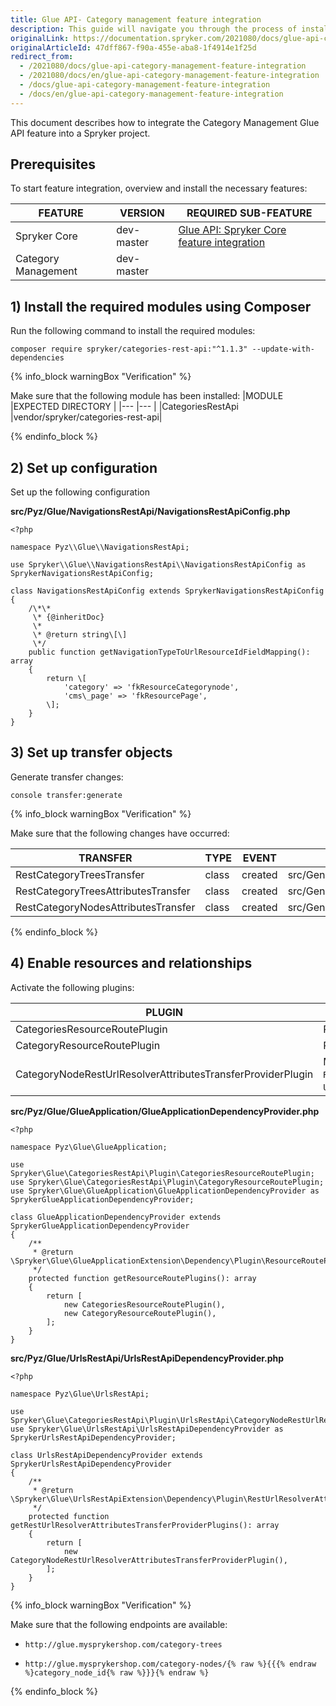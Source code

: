```yaml
---
title: Glue API- Category management feature integration
description: This guide will navigate you through the process of installing and configuring the Category API feature in Spryker OS.
originalLink: https://documentation.spryker.com/2021080/docs/glue-api-category-management-feature-integration
originalArticleId: 47dff867-f90a-455e-aba8-1f4914e1f25d
redirect_from:
  - /2021080/docs/glue-api-category-management-feature-integration
  - /2021080/docs/en/glue-api-category-management-feature-integration
  - /docs/glue-api-category-management-feature-integration
  - /docs/en/glue-api-category-management-feature-integration
---
```



This document describes how to integrate the Category Management Glue API feature into a Spryker project.

## Prerequisites

To start feature integration, overview and install the necessary features:

|FEATURE  |VERSION |REQUIRED SUB-FEATURE |
|---  |--- |--- |
| Spryker Core |dev-master |[Glue API: Spryker Core feature integration](/docs/scos/dev/migration-and-integration/{{page.version}}/feature-integration-guides/glue-api/glue-api-spryker-ore-feature-integration.html) |
| Category Management |dev-master| | 

  

## 1) Install the required modules using Composer

Run the following command to install the required modules:
```
composer require spryker/categories-rest-api:"^1.1.3" --update-with-dependencies
```
  
{% info_block warningBox "Verification" %}


Make sure that the following module has been installed: 
|MODULE |EXPECTED DIRECTORY |
|--- |--- |
|CategoriesRestApi |vendor/spryker/categories-rest-api|


{% endinfo_block %}
## 2) Set up configuration

Set up the following configuration

**src/Pyz/Glue/NavigationsRestApi/NavigationsRestApiConfig.php**
```
<?php

namespace Pyz\\Glue\\NavigationsRestApi;

use Spryker\\Glue\\NavigationsRestApi\\NavigationsRestApiConfig as SprykerNavigationsRestApiConfig;

class NavigationsRestApiConfig extends SprykerNavigationsRestApiConfig
{
    /\*\*
     \* {@inheritDoc}
     \*
     \* @return string\[\]
     \*/
    public function getNavigationTypeToUrlResourceIdFieldMapping(): array
    {
        return \[
            'category' => 'fkResourceCategorynode',
            'cms\_page' => 'fkResourcePage',
        \];
    }
}
```
  

## 3) Set up transfer objects

Generate transfer changes:
```
console transfer:generate
```
  
{% info_block warningBox "Verification" %}

Make sure that the following changes have occurred:

|TRANSFER |TYPE |EVENT |PATH |
|--- |--- |--- |--- |
|RestCategoryTreesTransfer |class |created |src/Generated/Shared/Transfer/RestCategoryTreesTransfer |
|RestCategoryTreesAttributesTransfer |class |created |src/Generated/Shared/Transfer/RestCategoryTreesAttributesTransfer |
|RestCategoryNodesAttributesTransfer |class |created |src/Generated/Shared/Transfer/RestCategoryNodesAttributesTransfer|

{% endinfo_block %}
## 4) Enable resources and relationships

Activate the following plugins:

  

|PLUGIN| SPECIFICATION| PREREQUISITES| NAMESPACE| 
|--- |--- |--- |--- |
|CategoriesResourceRoutePlugin| Registers the `category-tree` resource.| | Spryker\Glue\CategoriesRestApi\Plugin| 
|CategoryResourceRoutePlugin| Registers the `category-nodes` resource.| | Spryker\Glue\CategoriesRestApi\Plugin | 
|CategoryNodeRestUrlResolverAttributesTransferProviderPlugin| Maps the data for `RestUrlResolverAttributesTransfer` from `UrlStorageTransfer`.| | Spryker\Glue\CategoriesRestApi\Plugin\UrlsRestApi|

  

**src/Pyz/Glue/GlueApplication/GlueApplicationDependencyProvider.php**
```
<?php

namespace Pyz\Glue\GlueApplication;

use Spryker\Glue\CategoriesRestApi\Plugin\CategoriesResourceRoutePlugin;
use Spryker\Glue\CategoriesRestApi\Plugin\CategoryResourceRoutePlugin;
use Spryker\Glue\GlueApplication\GlueApplicationDependencyProvider as SprykerGlueApplicationDependencyProvider;

class GlueApplicationDependencyProvider extends SprykerGlueApplicationDependencyProvider
{
    /**
     * @return \Spryker\Glue\GlueApplicationExtension\Dependency\Plugin\ResourceRoutePluginInterface[]
     */
    protected function getResourceRoutePlugins(): array
    {
        return [
            new CategoriesResourceRoutePlugin(),
            new CategoryResourceRoutePlugin(),
        ];
    }
}
```
  

**src/Pyz/Glue/UrlsRestApi/UrlsRestApiDependencyProvider.php**
```
<?php

namespace Pyz\Glue\UrlsRestApi;

use Spryker\Glue\CategoriesRestApi\Plugin\UrlsRestApi\CategoryNodeRestUrlResolverAttributesTransferProviderPlugin;
use Spryker\Glue\UrlsRestApi\UrlsRestApiDependencyProvider as SprykerUrlsRestApiDependencyProvider;

class UrlsRestApiDependencyProvider extends SprykerUrlsRestApiDependencyProvider
{
    /**
     * @return \Spryker\Glue\UrlsRestApiExtension\Dependency\Plugin\RestUrlResolverAttributesTransferProviderPluginInterface[]
     */
    protected function getRestUrlResolverAttributesTransferProviderPlugins(): array
    {
        return [
            new CategoryNodeRestUrlResolverAttributesTransferProviderPlugin(),
        ];
    }
}
```
  

{% info_block warningBox "Verification" %}
 

Make sure that the following endpoints are available:

*   `http://glue.mysprykershop.com/category-trees`
    
*   `http://glue.mysprykershop.com/category-nodes/{% raw %}{{{% endraw %}category_node_id{% raw %}}}{% endraw %}`
    

{% endinfo_block %}
  
